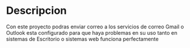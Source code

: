 <h1>Descripcion</h1>
Con este proyecto podras enviar correo a los servicios de correo Gmail o Outlook esta configurado para que haya problemas en su uso tanto en sistemas de Escritorio o sistemas web funciona perfectamente 
